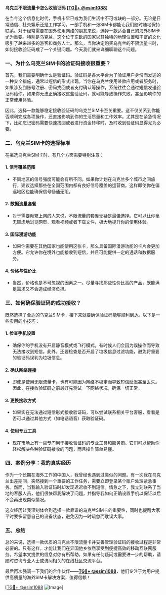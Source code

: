 **乌克兰不限流量卡怎么收验证码 [[TG💪+ @esim1088](https://t.me/s/esim1088)]**

在当今这个信息化时代，手机卡早已成为我们生活中不可或缺的一部分。无论是日常通信、社交娱乐还是工作学习，一部手机和一张SIM卡都能让我们随时随地保持联系。对于经常需要在国外使用网络的朋友来说，选择一款适合自己的海外SIM卡尤为重要。特别是乌克兰，这个位于东欧的国家以其独特的地理位置和丰富的文化吸引了越来越多的游客和商务人士。那么，当你决定购买乌克兰的不限流量卡时，如何接收验证码成了一个关键问题。今天我们就来详细聊聊这个问题。

### 一、为什么乌克兰SIM卡的验证码接收很重要？

首先，我们需要明确什么是验证码。验证码是各大平台为了验证用户身份而发送的一种安全措施，通常以短信的形式出现。当你在乌克兰使用某款应用或者服务时，如果涉及到账号注册、密码找回或者支付确认等操作，系统往往会通过短信发送验证码给你。如果你无法正确接收这些验证码，就可能导致操作失败，甚至影响你的正常使用体验。

因此，选择一款能够稳定接收验证码的乌克兰SIM卡至关重要。这不仅关系到你能否顺利完成各项操作，还直接影响到你的生活质量和工作效率。尤其是在紧急情况下，比如忘记密码需要快速找回或者进行资金转移时，及时收到验证码显得尤为必要。

### 二、乌克兰SIM卡的选择标准

在挑选乌克兰SIM卡时，有几个方面需要特别注意：

#### 1. **信号覆盖范围**
   - 不同地区的信号强度可能会有所不同。如果你计划在乌克兰多个城市之间旅行，建议选择那些在全国范围内都有良好信号覆盖的运营商。这样即使你在偏远地区也能确保信号畅通无阻。
   
#### 2. **数据流量套餐**
   - 对于需要频繁上网的人来说，不限流量的套餐无疑是最佳选择。它可以让你毫无顾虑地浏览网页、观看视频或者下载文件，极大地提升你的使用体验。
   
#### 3. **国际漫游功能**
   - 如果你需要在其他国家也能使用这张卡，那么具备国际漫游功能的卡片会更加方便。它允许你在境外也能接收到短信，并且可能提供一定的通话和数据服务。

#### 4. **价格与性价比**
   - 当然，价格也是不可忽视的因素之一。尽量寻找那些性价比高的产品，既能满足需求又不会造成经济负担。

### 三、如何确保验证码的成功接收？

既然选择了合适的乌克兰SIM卡，接下来就要确保验证码能够顺利到达。以下是一些实用的小技巧：

#### 1. **检查手机设置**
   - 确保你的手机没有开启静音模式或飞行模式。有时候人们会因为误操作而导致无法接收到短信。此外，还要检查是否开启了垃圾信息过滤功能，避免将重要的验证码误判为垃圾信息。

#### 2. **确认网络连接**
   - 即使是使用无限流量卡，也有可能因为网络不稳定而导致短信延迟甚至丢失。因此，在接收验证码之前最好先测试一下网络状况，确保一切正常。

#### 3. **更换接收方式**
   - 如果实在无法通过短信形式接收验证码，可以尝试联系相关平台客服，看看是否可以通过其他方式（如电话语音）获取验证码。

#### 4. **使用专业工具**
   - 现在市场上有一些专门用于接收验证码的专业工具和服务商。它们可以帮助你轻松解决各种验证码接收的问题，而且操作简单易懂。

### 四、案例分享：我的真实经历

作为一个长期在海外工作的中国人，我曾经也遇到过类似的问题。有一次我在乌克兰出差期间，突然接到一个重要的工作任务，需要立即登录某个账户处理紧急事务。然而，当我输入验证码时却发现迟迟收不到短信。情急之下，我立刻联系了当地的客服人员，他们很快帮我解决了问题，并指导我如何正确设置手机以保证以后不会再出现类似情况。

这次经历让我深刻体会到选择一款靠谱的乌克兰SIM卡的重要性，同时也提醒大家平时要多留意自己的设备状态，避免因为一时疏忽而耽误大事。

### 五、总结

总的来说，选择一款优质的乌克兰不限流量卡并妥善管理验证码的接收过程是非常必要的。只有这样，才能让我们在异国他乡依然享受到便捷高效的移动互联网服务。希望本文提供的信息对你有所帮助，如果有任何疑问或需要进一步的帮助，请随时咨询专业人士或访问相关的在线社区交流平台。

最后再次强调一下我们的合作伙伴——**[TG💪+ @esim1088](https://t.me/s/esim1088)**，他们专注于为用户提供高质量的海外SIM卡解决方案，值得信赖！

[[TG💪+ @esim1088](https://t.me/s/esim1088) ![Image](https://i.postimg.cc/4NQfJmqS/Snipaste-2025-05-13-00-14-12.png)]